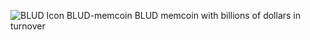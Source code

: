 ![BLUD Icon](https://github.com/Bazilews1/BLUD-memcoin/blob/main/BLUD.png)
 BLUD-memcoin
BLUD memcoin with billions of dollars in turnover
